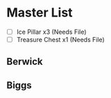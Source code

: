 # Master List

- [ ] Ice Pillar x3 (Needs File)
- [ ] Treasure Chest x1 (Needs File)

## Berwick

## Biggs

